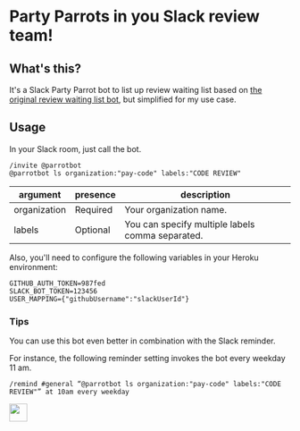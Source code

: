 # Party Parrots in you Slack review team!

## What's this?

It's a Slack Party Parrot bot to list up review waiting list based on [the original review waiting list bot](https://github.com/ohbarye/review-waiting-list-bot), but simplified for my use case.

## Usage

In your Slack room, just call the bot.

```
/invite @parrotbot
@parrotbot ls organization:"pay-code" labels:"CODE REVIEW"
```

argument | presence | description
--- | --- | ---
organization | Required | Your organization name.
labels | Optional | You can specify multiple labels comma separated.

Also, you'll need to configure the following variables in your Heroku environment:

```
GITHUB_AUTH_TOKEN=987fed
SLACK_BOT_TOKEN=123456
USER_MAPPING={"githubUsername":"slackUserId"}
```

### Tips

You can use this bot even better in combination with the Slack reminder.

For instance, the following reminder setting invokes the bot every weekday 11 am.

```
/remind #general “@parrotbot ls organization:"pay-code" labels:"CODE REVIEW"” at 10am every weekday
```

<img src="http://cultofthepartyparrot.com/parrots/hd/parrot.gif" width="32" height="32">